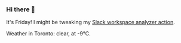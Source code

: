 ### Hi there :wave:

It's Friday! I might be tweaking my [Slack workspace analyzer action](https://github.com/bewuethr/slack-analyzer).

Weather in Toronto: clear, at -9°C.
